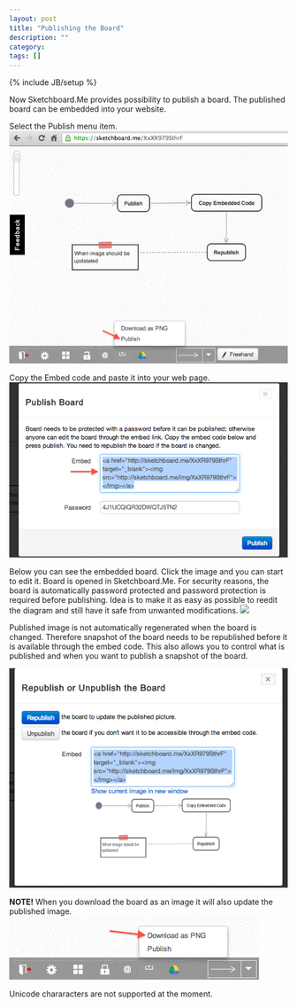 ```yaml
---
layout: post
title: "Publishing the Board"
description: ""
category: 
tags: []
---
```

{% include JB/setup %}

Now Sketchboard.Me provides possibility to publish a board. The published board can be embedded into your website.

Select the Publish menu item.
![Publish menu item](/images/publish-menu.png)

Copy the Embed code and paste it into your web page. 
![Embed Code](/images/embed-code.png)

Below you can see the embedded board. Click the image and you can start to edit it. Board is opened in Sketchboard.Me. For security reasons, the board is automatically password protected and password protection is required before publishing. Idea is to make it as easy as possible to reedit the diagram and still have it safe from unwanted modifications. 
<a href="http://sketchboard.me/XxXR979SthrF" target="_blank"><img src="http://sketchboard.me/img/XxXR979SthrF"></img></a>

Published image is not automatically regenerated when the board is changed. Therefore snapshot of the board needs to be republished before it is available through the embed code. This also allows you to control what is published and when you want to publish a snapshot of the board.

![Republish](/images/republish.png)

**NOTE!** When you download the board as an image it will also update the published image.
![Download Menu Item](/images/download-menu-item.png)

Unicode chararacters are not supported at the moment.
